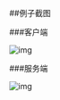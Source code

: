 ##例子截图

###客户端

![img](http://ww2.sinaimg.cn/mw690/78f9859egw1evxkfcw0xhj20kc0qmae1.jpg)

###服务端

![img](http://ww1.sinaimg.cn/mw690/78f9859egw1evxkemyqylj20pn0h8ajo.jpg)